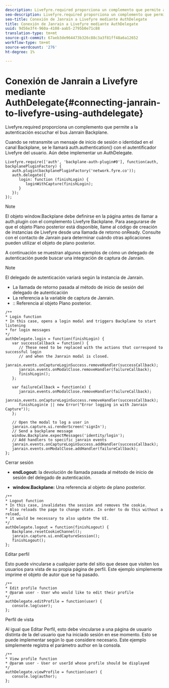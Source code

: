 ```yaml
---
description: Livefyre.required proporciona un complemento que permite a la autenticación escuchar el bus Janrain Backplane.
seo-description: Livefyre.required proporciona un complemento que permite a la autenticación escuchar el bus Janrain Backplane.
seo-title: Conexión de Janrain a Livefyre mediante AuthDelegate
title: Conexión de Janrain a Livefyre mediante AuthDelegate
uuid: 9d56e3f4-960a-4108-aab5-2795b0e71c88
translation-type: tm+mt
source-git-commit: 67aeb3de964473b326c88c3a3f81ff48a6a12652
workflow-type: tm+mt
source-wordcount: '276'
ht-degree: 1%

---
```



# Conexión de Janrain a Livefyre mediante AuthDelegate{#connecting-janrain-to-livefyre-using-authdelegate}

Livefyre.required proporciona un complemento que permite a la autenticación escuchar el bus Janrain Backplane.

Cuando se retransmite un mensaje de inicio de sesión o identidad en el canal Backplane, se le llamará auth.authentication() con el autentificador Livefyre del usuario. Aún debe implementar un AuthDelegate.

```
Livefyre.require(['auth', 'backplane-auth-plugin#0'], function(auth, backplanePluginFactory) { 
   auth.plugin(backplanePluginFactory('network.fyre.co')); 
   auth.delegate({ 
      login: function (finishLogin) { 
         loginWithCapture(finishLogin); 
      } 
   }); 
});
```

>[!NOTE]
>
>El objeto window.Backplane debe definirse en la página antes de llamar a auth.plugin con el complemento Livefyre Backplane. Para asegurarse de que el objeto Plano posterior está disponible, llame al código de creación de instancias de Livefyre desde una llamada de retorno onReady. Consulte con el contacto de Janrain para determinar cuándo otras aplicaciones pueden utilizar el objeto de plano posterior.

A continuación se muestran algunos ejemplos de cómo un delegado de autenticación puede buscar una integración de captura de Janrain.

>[!NOTE]
>
>El delegado de autenticación variará según la instancia de Janrain.

<!--Hannah: Mystery stray bullet found here. Please check against source. -Bob -->

* La llamada de retorno pasada al método de inicio de sesión del delegado de autenticación
* La referencia a la variable de captura de Janrain.
* :: Referencia al objeto Plano posterior.

```
/** 
* Login function 
* In this case, opens a login modal and triggers Backplane to start listening 
* for login messages 
*/ 
authDelegate.login = function(finishLogin) { 
   var successCallback = function() { 
      // These need to be replaced with the actions that correspond to successful login  
      // and when the Janrain modal is closed. 
      janrain.events.onCaptureLoginSuccess.removeHandler(successCallback); 
      janrain.events.onModalClose.removeHandler(failureCallback); 
      finishLogin(); 
   }; 
  
   var failureCallback = function(e) { 
      janrain.events.onModalClose.removeHandler(failureCallback); 
      janrain.events.onCaptureLoginSuccess.removeHandler(successCallback); 
      finishLogin(e || new Error("Error logging in with Janrain Capture")); 
   }; 
  
   // Open the modal to log a user in 
   janrain.capture.ui.renderScreen('signIn'); 
   // Send a backplane message 
   window.Backplane.expectMessages('identity/login'); 
   // Add handlers to specific janrain events 
   janrain.events.onCaptureLoginSuccess.addHandler(successCallback); 
   janrain.events.onModalClose.addHandler(failureCallback); 
};
```

Cerrar sesión

* **endLogout:** la devolución de llamada pasada al método de inicio de sesión del delegado de autenticación.

* **window.Backplane:** Una referencia al objeto de plano posterior.

```
/** 
* Logout function 
* In this case, invalidates the session and removes the cookie. 
* Also reloads the page to change state. In order to do this without a reload, 
* it would be necessary to also update the UI. 
*/ 
authDelegate.logout = function(finishLogout) { 
   Backplane.resetCookieChannel(); 
   janrain.capture.ui.endCaptureSession(); 
   finishLogout(); 
}; 
```

Editar perfil

Esto puede vincularse a cualquier parte del sitio que desee que visiten los usuarios para vista de su propia página de perfil. Este ejemplo simplemente imprime el objeto de autor que se ha pasado.

```
/** 
* Edit profile function 
* @param user - User who would like to edit their profile 
*/ 
authDelegate.editProfile = function(user) { 
   console.log(user); 
}; 
```

Perfil de vista

Al igual que Editar Perfil, esto debe vincularse a una página de usuario distinta de la del usuario que ha iniciado sesión en ese momento. Esto se puede implementar según lo que considere necesario. Este ejemplo simplemente registra el parámetro author en la consola.

```
/** 
* View profile function 
* @param user - User or userId whose profile should be displayed 
*/ 
authDelegate.viewProfile = function(user) { 
   console.log(author); 
};
```

